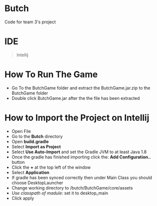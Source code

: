 # Butch
Code for team 3's project

# IDE
> Intellij

# How To Run The Game
* Go To the ButchGame folder and extract the ButchGame.jar.zip to the ButchGame folder
* Double click ButchGame.jar after the the file has been extracted

# How to Import the Project on Intellij

* Open File
* Go to the **Butch** directory
* Open **build.gradle**
* Select **Import as Project**
* Select **Use Auto-Import** and set the Gradle JVM to at least Java 1.8
* Once the gradle has finished importing click the: **Add Configuration..** button
* Click the **+** at the top left of the window
* Select **Application**
* If gradle has been synced correctly then under Main Class you should choose DesktopLauncher
* Change working directory to /butch/ButchGame/core/assets
* *Use classpath of madule:* set it to desktop_main
* Click apply
